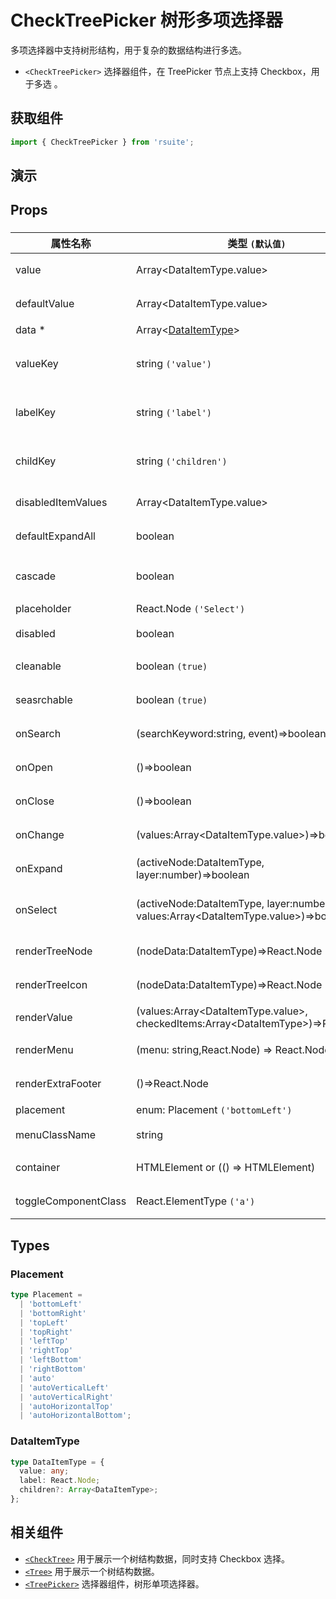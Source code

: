 # CheckTreePicker 树形多项选择器

多项选择器中支持树形结构，用于复杂的数据结构进行多选。

* `<CheckTreePicker>` 选择器组件，在 TreePicker 节点上支持 Checkbox，用于多选 。

## 获取组件

```js
import { CheckTreePicker } from 'rsuite';
```

## 演示

<!--{demo}-->

## Props

### <CheckTreePicker>

| 属性名称             | 类型 `(默认值)`                                                                              | 描述                            |
| -------------------- | -------------------------------------------------------------------------------------------- | ------------------------------- |
| value                | Array&lt;DataItemType.value&gt;                                                              | 当前选中的值                    |
| defaultValue         | Array&lt;DataItemType.value&gt;                                                              | 默认选中的值                    |
| data \*              | Array&lt;[DataItemType](#DataItemType)&gt;                                                   | tree 数据                       |
| valueKey             | string `('value')`                                                                           | tree 数据结构 value 属性名称    |
| labelKey             | string `('label')`                                                                           | tree 数据结构 label 属性名称    |
| childKey             | string `('children')`                                                                        | tree 数据结构 children 属性名称 |
| disabledItemValues   | Array&lt;DataItemType.value&gt;                                                              | 禁用节点列表                    |
| defaultExpandAll     | boolean                                                                                      | 默认展开所有节点                |
| cascade              | boolean                                                                                      | checktree 是否级联选择          |
| placeholder          | React.Node `('Select')`                                                                      | 占位符                          |
| disabled             | boolean                                                                                      | 是否禁用 Picker                 |
| cleanable            | boolean `(true)`                                                                             | 是否可以清楚                    |
| seasrchable          | boolean `(true)`                                                                             | 是否显示搜索框                  |
| onSearch             | (searchKeyword:string, event)=>boolean                                                       | 搜索回调函数                    |
| onOpen               | ()=>boolean                                                                                  | 展开的回调函数                  |
| onClose              | ()=>boolean                                                                                  | 关闭的回调函数                  |
| onChange             | (values:Array&lt;DataItemType.value&gt;)=>boolean                                            | 数据改变的回调函数              |
| onExpand             | (activeNode:DataItemType, layer:number)=>boolean                                             | 树节点展示时的回调              |
| onSelect             | (activeNode:DataItemType, layer:number, values:Array&lt;DataItemType.value&gt;)=>boolean     | 选择树节点后的回调函数          |
| renderTreeNode       | (nodeData:DataItemType)=>React.Node                                                          | 自定义渲染 tree 节点            |
| renderTreeIcon       | (nodeData:DataItemType)=>React.Node                                                          | 自定义渲染 图标                 |
| renderValue          | (values:Array&lt;DataItemType.value&gt;, checkedItems:Array&lt;DataItemType&gt;)=>React.Node | 自定义渲染 placeholder          |
| renderMenu           | (menu: string,React.Node) => React.Node                                                      | 自定义渲染菜单                  |
| renderExtraFooter    | ()=>React.Node                                                                               | 自定义页脚内容                  |
| placement            | enum: Placement `('bottomLeft')`                                                             | 打开位置                        |
| menuClassName        | string                                                                                       | 选项菜单的 className            |
| container            | HTMLElement or (() => HTMLElement)                                                           | 设置渲染的容器                  |
| toggleComponentClass | React.ElementType `('a')`                                                                    | 为组件自定义元素类型            |

## Types

### Placement

```ts
type Placement =
  | 'bottomLeft'
  | 'bottomRight'
  | 'topLeft'
  | 'topRight'
  | 'leftTop'
  | 'rightTop'
  | 'leftBottom'
  | 'rightBottom'
  | 'auto'
  | 'autoVerticalLeft'
  | 'autoVerticalRight'
  | 'autoHorizontalTop'
  | 'autoHorizontalBottom';
```

### DataItemType

```ts
type DataItemType = {
  value: any;
  label: React.Node;
  children?: Array<DataItemType>;
};
```

## 相关组件

* [`<CheckTree>`](./check-tree) 用于展示一个树结构数据，同时支持 Checkbox 选择。
* [`<Tree>`](./tree) 用于展示一个树结构数据。
* [`<TreePicker>`](./tree-picker) 选择器组件，树形单项选择器。
